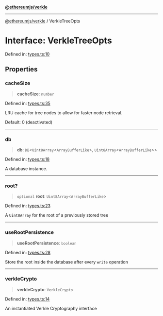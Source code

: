 [**@ethereumjs/verkle**](../README.md)

***

[@ethereumjs/verkle](../README.md) / VerkleTreeOpts

# Interface: VerkleTreeOpts

Defined in: [types.ts:10](https://github.com/ethereumjs/ethereumjs-monorepo/blob/master/packages/verkle/src/types.ts#L10)

## Properties

### cacheSize

> **cacheSize**: `number`

Defined in: [types.ts:35](https://github.com/ethereumjs/ethereumjs-monorepo/blob/master/packages/verkle/src/types.ts#L35)

LRU cache for tree nodes to allow for faster node retrieval.

Default: 0 (deactivated)

***

### db

> **db**: `DB`\<`Uint8Array`\<`ArrayBufferLike`\>, `Uint8Array`\<`ArrayBufferLike`\>\>

Defined in: [types.ts:18](https://github.com/ethereumjs/ethereumjs-monorepo/blob/master/packages/verkle/src/types.ts#L18)

A database instance.

***

### root?

> `optional` **root**: `Uint8Array`\<`ArrayBufferLike`\>

Defined in: [types.ts:23](https://github.com/ethereumjs/ethereumjs-monorepo/blob/master/packages/verkle/src/types.ts#L23)

A `Uint8Array` for the root of a previously stored tree

***

### useRootPersistence

> **useRootPersistence**: `boolean`

Defined in: [types.ts:28](https://github.com/ethereumjs/ethereumjs-monorepo/blob/master/packages/verkle/src/types.ts#L28)

Store the root inside the database after every `write` operation

***

### verkleCrypto

> **verkleCrypto**: `VerkleCrypto`

Defined in: [types.ts:14](https://github.com/ethereumjs/ethereumjs-monorepo/blob/master/packages/verkle/src/types.ts#L14)

An instantiated Verkle Cryptography interface
